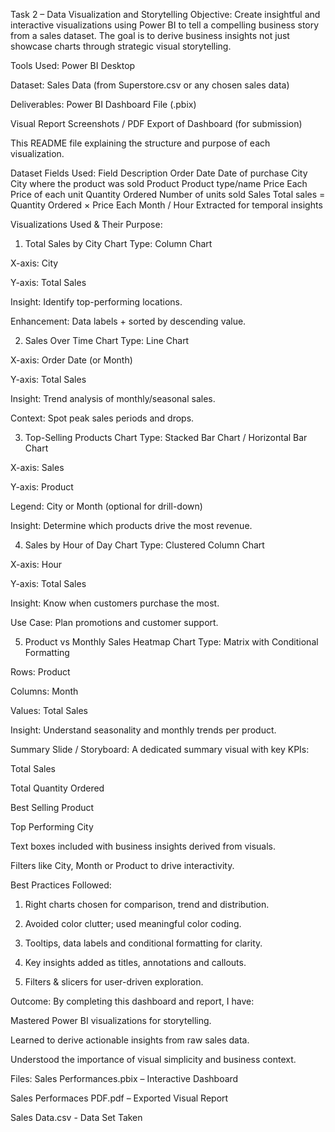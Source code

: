 Task 2 – Data Visualization and Storytelling
Objective:
Create insightful and interactive visualizations using Power BI to tell a compelling business story from a sales dataset. The goal is to derive business insights not just showcase charts through strategic visual storytelling.

Tools Used:
Power BI Desktop

Dataset: Sales Data (from Superstore.csv or any chosen sales data)

Deliverables:
Power BI Dashboard File (.pbix)

Visual Report Screenshots / PDF Export of Dashboard (for submission)

This README file explaining the structure and purpose of each visualization.

Dataset Fields Used:
Field	Description
Order Date	Date of purchase
City	City where the product was sold
Product	Product type/name
Price Each	Price of each unit
Quantity Ordered	Number of units sold
Sales	Total sales = Quantity Ordered × Price Each
Month / Hour	Extracted for temporal insights

Visualizations Used & Their Purpose:
1. Total Sales by City
Chart Type: Column Chart

X-axis: City

Y-axis: Total Sales

Insight: Identify top-performing locations.

Enhancement: Data labels + sorted by descending value.

2. Sales Over Time
Chart Type: Line Chart

X-axis: Order Date (or Month)

Y-axis: Total Sales

Insight: Trend analysis of monthly/seasonal sales.

Context: Spot peak sales periods and drops.

3. Top-Selling Products
Chart Type: Stacked Bar Chart / Horizontal Bar Chart

X-axis: Sales

Y-axis: Product

Legend: City or Month (optional for drill-down)

Insight: Determine which products drive the most revenue.

4. Sales by Hour of Day
Chart Type: Clustered Column Chart

X-axis: Hour

Y-axis: Total Sales

Insight: Know when customers purchase the most.

Use Case: Plan promotions and customer support.

5. Product vs Monthly Sales Heatmap
Chart Type: Matrix with Conditional Formatting

Rows: Product

Columns: Month

Values: Total Sales

Insight: Understand seasonality and monthly trends per product.

Summary Slide / Storyboard:
A dedicated summary visual with key KPIs:

Total Sales

Total Quantity Ordered

Best Selling Product

Top Performing City

Text boxes included with business insights derived from visuals.

Filters like City, Month or Product to drive interactivity.

Best Practices Followed:
1. Right charts chosen for comparison, trend and distribution.

2. Avoided color clutter; used meaningful color coding.

3. Tooltips, data labels and conditional formatting for clarity.

4. Key insights added as titles, annotations and callouts.

5. Filters & slicers for user-driven exploration.

Outcome:
By completing this dashboard and report, I have:

Mastered Power BI visualizations for storytelling.

Learned to derive actionable insights from raw sales data.

Understood the importance of visual simplicity and business context.

Files:
Sales Performances.pbix – Interactive Dashboard

Sales Performaces PDF.pdf – Exported Visual Report

Sales Data.csv - Data Set Taken
